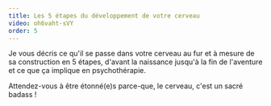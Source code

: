 ```yaml
---
title: Les 5 étapes du développement de votre cerveau
video: oh6vaht-sVY
order: 5
---
```

Je vous décris ce qu'il se passe dans votre cerveau au fur et à mesure de sa construction en 5 étapes, d'avant la naissance jusqu'à la fin de l'aventure et ce que ça implique en psychothérapie.

Attendez-vous à être étonné(e)s parce-que, le cerveau, c'est un sacré badass !
